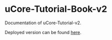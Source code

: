 # uCore-Tutorial-Book-v2
Documentation of uCore-Tutorial-v2.

Deployed version can be found [here](https://LearningOS.github.io/uCore-Tutorial-Book/).